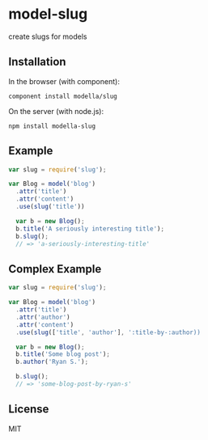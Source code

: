 # model-slug

  create slugs for models

## Installation

In the browser (with component):

    component install modella/slug

On the server (with node.js):

    npm install modella-slug

## Example

```js
var slug = require('slug');

var Blog = model('blog')
  .attr('title')
  .attr('content')
  .use(slug('title'))

  var b = new Blog();
  b.title('A seriously interesting title');
  b.slug();
  // => 'a-seriously-interesting-title'

```

## Complex Example

```js
var slug = require('slug');

var Blog = model('blog')
  .attr('title')
  .attr('author')
  .attr('content')
  .use(slug(['title', 'author'], ':title-by-:author))

  var b = new Blog();
  b.title('Some blog post');
  b.author('Ryan S.');

  b.slug();
  // => 'some-blog-post-by-ryan-s'

```


## License

  MIT
